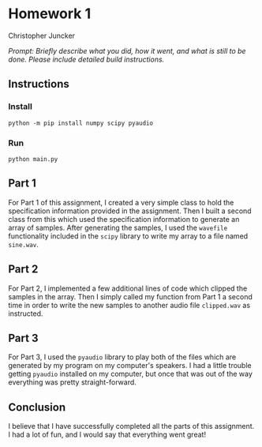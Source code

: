 # Homework 1

Christopher Juncker

*Prompt: Briefly describe what you did, how it went, and what is still to be done. 
Please include detailed build instructions.*


## Instructions


### Install
```shell
python -m pip install numpy scipy pyaudio
```
### Run
```shell
python main.py
```

## Part 1

For Part 1 of this assignment, I created a very simple class to hold the specification
information provided in the assignment. Then I built a second class from this which used
the specification information to generate an array of samples. After generating the 
samples, I used the `wavefile` functionality included in the `scipy` library to write 
my array to a file named `sine.wav`.

## Part 2

For Part 2, I implemented a few additional lines of code which clipped the samples in
the array. Then I simply called my function from Part 1 a second time in order to write 
the new samples to another audio file `clipped.wav` as instructed.

## Part 3

For Part 3, I used the `pyaudio` library to play both of the files which are generated
by my program on my computer's speakers. I had a little trouble getting `pyaudio`
installed on my computer, but once that was out of the way everything was pretty
straight-forward.

## Conclusion

I believe that I have successfully completed all the parts of this assignment. I had
a lot of fun, and I would say that everything went great!

